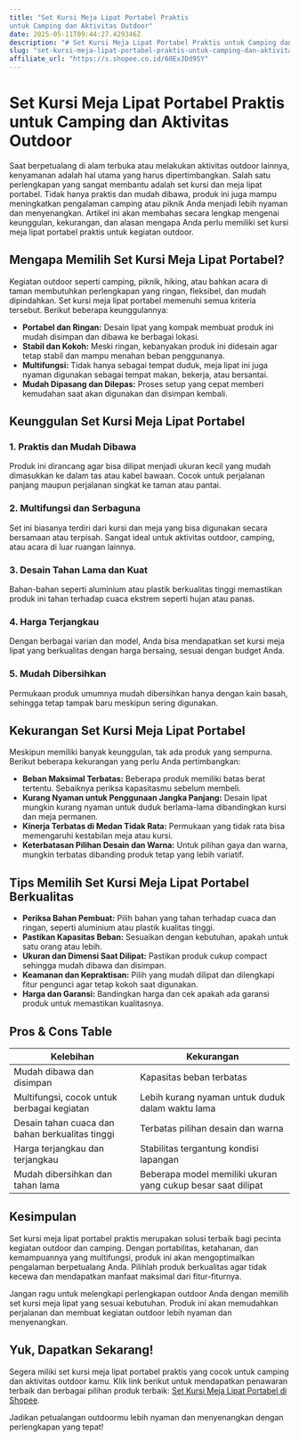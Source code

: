 ```yaml
---
title: "Set Kursi Meja Lipat Portabel Praktis
untuk Camping dan Aktivitas Outdoor"
date: 2025-05-11T09:44:27.429346Z
description: "# Set Kursi Meja Lipat Portabel Praktis untuk Camping dan Aktivitas Outdoor..."
slug: "set-kursi-meja-lipat-portabel-praktis-untuk-camping-dan-aktivitas-outdoor"
affiliate_url: "https://s.shopee.co.id/60ExJDd9SY"
---
```

# Set Kursi Meja Lipat Portabel Praktis untuk Camping dan Aktivitas Outdoor

Saat berpetualang di alam terbuka atau melakukan aktivitas outdoor lainnya, kenyamanan adalah hal utama yang harus dipertimbangkan. Salah satu perlengkapan yang sangat membantu adalah set kursi dan meja lipat portabel. Tidak hanya praktis dan mudah dibawa, produk ini juga mampu meningkatkan pengalaman camping atau piknik Anda menjadi lebih nyaman dan menyenangkan. Artikel ini akan membahas secara lengkap mengenai keunggulan, kekurangan, dan alasan mengapa Anda perlu memiliki set kursi meja lipat portabel praktis untuk kegiatan outdoor.

## Mengapa Memilih Set Kursi Meja Lipat Portabel?

Kegiatan outdoor seperti camping, piknik, hiking, atau bahkan acara di taman membutuhkan perlengkapan yang ringan, fleksibel, dan mudah dipindahkan. Set kursi meja lipat portabel memenuhi semua kriteria tersebut. Berikut beberapa keunggulannya:

- **Portabel dan Ringan:** Desain lipat yang kompak membuat produk ini mudah disimpan dan dibawa ke berbagai lokasi.
- **Stabil dan Kokoh:** Meski ringan, kebanyakan produk ini didesain agar tetap stabil dan mampu menahan beban penggunanya.
- **Multifungsi:** Tidak hanya sebagai tempat duduk, meja lipat ini juga nyaman digunakan sebagai tempat makan, bekerja, atau bersantai.
- **Mudah Dipasang dan Dilepas:** Proses setup yang cepat memberi kemudahan saat akan digunakan dan disimpan kembali.

## Keunggulan Set Kursi Meja Lipat Portabel

### 1. Praktis dan Mudah Dibawa
Produk ini dirancang agar bisa dilipat menjadi ukuran kecil yang mudah dimasukkan ke dalam tas atau kabel bawaan. Cocok untuk perjalanan panjang maupun perjalanan singkat ke taman atau pantai.

### 2. Multifungsi dan Serbaguna
Set ini biasanya terdiri dari kursi dan meja yang bisa digunakan secara bersamaan atau terpisah. Sangat ideal untuk aktivitas outdoor, camping, atau acara di luar ruangan lainnya.

### 3. Desain Tahan Lama dan Kuat
Bahan-bahan seperti aluminium atau plastik berkualitas tinggi memastikan produk ini tahan terhadap cuaca ekstrem seperti hujan atau panas.

### 4. Harga Terjangkau
Dengan berbagai varian dan model, Anda bisa mendapatkan set kursi meja lipat yang berkualitas dengan harga bersaing, sesuai dengan budget Anda.

### 5. Mudah Dibersihkan
Permukaan produk umumnya mudah dibersihkan hanya dengan kain basah, sehingga tetap tampak baru meskipun sering digunakan.

## Kekurangan Set Kursi Meja Lipat Portabel

Meskipun memiliki banyak keunggulan, tak ada produk yang sempurna. Berikut beberapa kekurangan yang perlu Anda pertimbangkan:

- **Beban Maksimal Terbatas:** Beberapa produk memiliki batas berat tertentu. Sebaiknya periksa kapasitasmu sebelum membeli.
- **Kurang Nyaman untuk Penggunaan Jangka Panjang:** Desain lipat mungkin kurang nyaman untuk duduk berlama-lama dibandingkan kursi dan meja permanen.
- **Kinerja Terbatas di Medan Tidak Rata:** Permukaan yang tidak rata bisa memengaruhi kestabilan meja atau kursi.
- **Keterbatasan Pilihan Desain dan Warna:** Untuk pilihan gaya dan warna, mungkin terbatas dibanding produk tetap yang lebih variatif.

## Tips Memilih Set Kursi Meja Lipat Portabel Berkualitas

- **Periksa Bahan Pembuat:** Pilih bahan yang tahan terhadap cuaca dan ringan, seperti aluminium atau plastik kualitas tinggi.
- **Pastikan Kapasitas Beban:** Sesuaikan dengan kebutuhan, apakah untuk satu orang atau lebih.
- **Ukuran dan Dimensi Saat Dilipat:** Pastikan produk cukup compact sehingga mudah dibawa dan disimpan.
- **Keamanan dan Kepraktisan:** Pilih yang mudah dilipat dan dilengkapi fitur pengunci agar tetap kokoh saat digunakan.
- **Harga dan Garansi:** Bandingkan harga dan cek apakah ada garansi produk untuk memastikan kualitasnya.

## Pros & Cons Table

| Kelebihan                                               | Kekurangan                                              |
|----------------------------------------------------------|---------------------------------------------------------|
| Mudah dibawa dan disimpan                                | Kapasitas beban terbatas                              |
| Multifungsi, cocok untuk berbagai kegiatan               | Lebih kurang nyaman untuk duduk dalam waktu lama    |
| Desain tahan cuaca dan bahan berkualitas tinggi          | Terbatas pilihan desain dan warna                     |
| Harga terjangkau dan terjangkau                            | Stabilitas tergantung kondisi lapangan             |
| Mudah dibersihkan dan tahan lama                          | Beberapa model memiliki ukuran yang cukup besar saat dilipat |

## Kesimpulan

Set kursi meja lipat portabel praktis merupakan solusi terbaik bagi pecinta kegiatan outdoor dan camping. Dengan portabilitas, ketahanan, dan kemampuannya yang multifungsi, produk ini akan mengoptimalkan pengalaman berpetualang Anda. Pilihlah produk berkualitas agar tidak kecewa dan mendapatkan manfaat maksimal dari fitur-fiturnya.

Jangan ragu untuk melengkapi perlengkapan outdoor Anda dengan memilih set kursi meja lipat yang sesuai kebutuhan. Produk ini akan memudahkan perjalanan dan membuat kegiatan outdoor lebih nyaman dan menyenangkan.

## Yuk, Dapatkan Sekarang!

Segera miliki set kursi meja lipat portabel praktis yang cocok untuk camping dan aktivitas outdoor kamu. Klik link berikut untuk mendapatkan penawaran terbaik dan berbagai pilihan produk terbaik: [Set Kursi Meja Lipat Portabel di Shopee](https://s.shopee.co.id/60ExJDd9SY).

Jadikan petualangan outdoormu lebih nyaman dan menyenangkan dengan perlengkapan yang tepat!